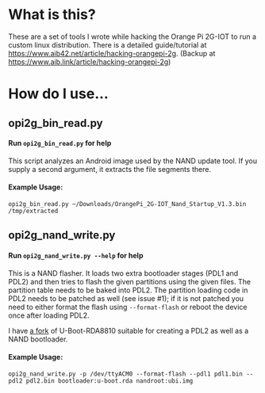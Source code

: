 # What is this?

These are a set of tools I wrote while hacking the Orange Pi 2G-IOT to run a custom linux distribution. There is a detailed guide/tutorial at https://www.aib42.net/article/hacking-orangepi-2g. (Backup at https://www.aib.link/article/hacking-orangepi-2g)

# How do I use...

## opi2g_bin_read.py

#### Run `opi2g_bin_read.py` for help

This script analyzes an Android image used by the NAND update tool. If you supply a second argument, it extracts the file segments there.

#### Example Usage:

`opi2g_bin_read.py ~/Downloads/OrangePi_2G-IOT_Nand_Startup_V1.3.bin /tmp/extracted`

## opi2g_nand_write.py

#### Run `opi2g_nand_write.py --help` for help

This is a NAND flasher. It loads two extra bootloader stages (PDL1 and PDL2) and then tries to flash the given partitions using the given files. The partition table needs to be baked into PDL2. The partition loading code in PDL2 needs to be patched as well (see issue #1); if it is not patched you need to either format the flash using `--format-flash` or reboot the device once after loading PDL2.

I have [a fork](https://github.com/aib/u-boot-RDA8810) of U-Boot-RDA8810 suitable for creating a PDL2 as well as a NAND bootloader.

#### Example Usage:

`opi2g_nand_write.py -p /dev/ttyACM0 --format-flash --pdl1 pdl1.bin --pdl2 pdl2.bin bootloader:u-boot.rda nandroot:ubi.img`
